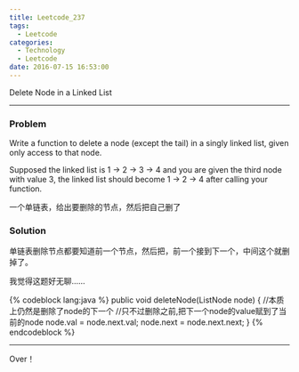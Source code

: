 ```yaml
---
title: Leetcode_237
tags:
  - Leetcode
categories:
  - Technology
  - Leetcode
date: 2016-07-15 16:53:00
---
```

Delete Node in a Linked List

<!-- more -->

***

### Problem
Write a function to delete a node (except the tail) in a singly linked list, given only access to that node.

Supposed the linked list is 1 -> 2 -> 3 -> 4 and you are given the third node with value 3, the linked list should become 1 -> 2 -> 4 after calling your function.

一个单链表，给出要删除的节点，然后把自己删了


### Solution
单链表删除节点都要知道前一个节点，然后把，前一个接到下一个，中间这个就删掉了。

我觉得这题好无聊……

{% codeblock lang:java  %}
public void deleteNode(ListNode node) {
    //本质上仍然是删除了node的下一个
    //只不过删除之前,把下一个node的value赋到了当前的node
    node.val = node.next.val;
    node.next = node.next.next;
}
{% endcodeblock %}


*** 

Over！










































